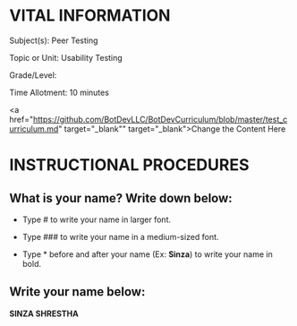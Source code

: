 # VITAL INFORMATION
Subject(s): Peer Testing

Topic or Unit: Usability Testing

Grade/Level: 	

Time Allotment:	 10 minutes

<a href="https://github.com/BotDevLLC/BotDevCurriculum/blob/master/test_curriculum.md" target="_blank"" target="_blank">Change the Content Here</a>

# INSTRUCTIONAL PROCEDURES 
  ## What is your name? Write down below:
  
 - Type # to write your name in larger font.
 
 - Type ### to write your name in a medium-sized font.
 
 - Type * before and after your name (Ex: **Sinza**) to write your name in bold.
  
 ## Write your name below:
 **SINZA SHRESTHA**
 
  
  


